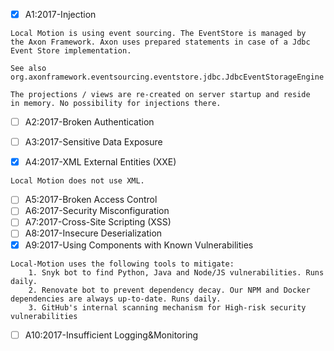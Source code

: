 - [x] A1:2017-Injection
```
Local Motion is using event sourcing. The EventStore is managed by
the Axon Framework. Axon uses prepared statements in case of a Jdbc 
Event Store implementation. 

See also org.axonframework.eventsourcing.eventstore.jdbc.JdbcEventStorageEngine

The projections / views are re-created on server startup and reside 
in memory. No possibility for injections there.
```
- [ ] A2:2017-Broken Authentication


- [ ] A3:2017-Sensitive Data Exposure
- [x] A4:2017-XML External Entities (XXE)
```
Local Motion does not use XML.
```

- [ ] A5:2017-Broken Access Control
- [ ] A6:2017-Security Misconfiguration
- [ ] A7:2017-Cross-Site Scripting (XSS)
- [ ] A8:2017-Insecure Deserialization
- [x] A9:2017-Using Components with Known Vulnerabilities
```
Local-Motion uses the following tools to mitigate:
    1. Snyk bot to find Python, Java and Node/JS vulnerabilities. Runs daily.
    2. Renovate bot to prevent dependency decay. Our NPM and Docker dependencies are always up-to-date. Runs daily.
    3. GitHub's internal scanning mechanism for High-risk security vulnerabilities

```
- [ ] A10:2017-Insufficient Logging&Monitoring
